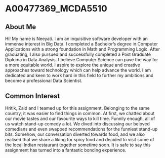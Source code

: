 # A00477369_MCDA5510

## About Me
Hi! My name is Neeyati. I am an inquisitive software developer with an immense interest in Big Data. I completed a Bachelor’s degree in Computer Applications with a strong foundation in Math and Programming Logic. After graduating, I also pursued and successfully completed a Post Graduate Diploma in Data Analysis. I believe Computer Science can pave the way for a more equitable world. I aspire to explore the unique and creative approaches toward technology which can help advance the world. I am dedicated and keen to work hard in this field to further my ambitions and become a professional Data Scientist.

## Common Interest
Hritik, Zaid and I teamed up for this assignment. Belonging to the same country, it was easier to find things in common. At first, we chatted about our movie tastes and our favourite ways to kill time. Funnily enough, all of us watch stand-up comedy a lot. We dived into discussing our beloved comedians and even swapped recommendations for the funniest stand-up bits. Somehow, our conversation diverted towards food, and we also realised that we share a liking for spicy food and decided to visit some of the local Indian restaurant together sometime soon. It is safe to say this assignment has turned into a fantastic bonding experience.
